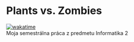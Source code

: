 # Plants vs. Zombies
[![wakatime](https://wakatime.com/badge/user/4c514061-8f41-4da2-97ea-f2b4906774a3/project/018e6cae-f252-4abb-bb00-346f82fe0d0a.svg)](https://wakatime.com/badge/user/4c514061-8f41-4da2-97ea-f2b4906774a3/project/018e6cae-f252-4abb-bb00-346f82fe0d0a)  
Moja semestrálna práca z predmetu Informatika 2

